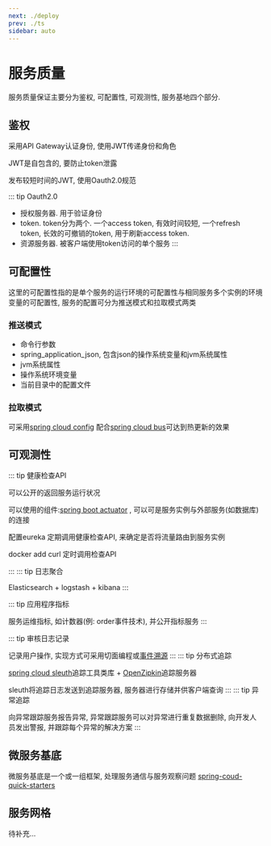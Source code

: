 ```yaml
---
next: ./deploy
prev: ./ts
sidebar: auto
---
```


# 服务质量

服务质量保证主要分为鉴权, 可配置性, 可观测性, 服务基地四个部分. 

## 鉴权

采用API Gateway认证身份, 使用JWT传递身份和角色

JWT是自包含的, 要防止token泄露

 发布较短时间的JWT, 使用Oauth2.0规范
 
 ::: tip Oauth2.0
 - 授权服务器.  用于验证身份
 - token. token分为两个. 一个access token, 有效时间较短, 一个refresh token, 长效的可撤销的token, 用于刷新access token.
 - 资源服务器. 被客户端使用token访问的单个服务
 :::

## 可配置性

这里的可配置性指的是单个服务的运行环境的可配置性与相同服务多个实例的环境变量的可配置性, 服务的配置可分为推送模式和拉取模式两类

### 推送模式

- 命令行参数
- spring_application_json, 包含json的操作系统变量和jvm系统属性
- jvm系统属性
- 操作系统环境变量
- 当前目录中的配置文件

### 拉取模式

可采用[spring cloud config](https://cloud.spring.io/spring-cloud-config/reference/html/) 配合[spring cloud bus](https://spring.io/projects/spring-cloud-bus)可达到热更新的效果  

## 可观测性

::: tip 健康检查API 

可以公开的返回服务运行状况

可以使用的组件:[spring boot actuator](https://www.baeldung.com/spring-boot-actuators) , 可以可是服务实例与外部服务(如数据库)的连接

配置eureka 定期调用健康检查API, 来确定是否将流量路由到服务实例

docker add curl 定时调用检查API

:::
::: tip 日志聚合

Elasticsearch + logstash + kibana
:::  

::: tip 应用程序指标

服务运维指标, 如计数器(例: order事件技术), 并公开指标服务
::: 

::: tip 审核日志记录

记录用户操作, 实现方式可采用切面编程或[事件溯源](../ddd/event-source.md)
:::
::: tip 分布式追踪

 [spring cloud sleuth](https://spring.io/projects/spring-cloud-sleuth)追踪工具类库 + [OpenZipkin](https://zipkin.io/)追踪服务器 
 
 sleuth将追踪日志发送到追踪服务器, 服务器进行存储并供客户端查询
 :::
 ::: tip 异常追踪
 
 向异常跟踪服务报告异常, 异常跟踪服务可以对异常进行重复数据删除, 向开发人员发出警报, 并跟踪每个异常的解决方案
 :::
## 微服务基底

微服务基底是一个或一组框架, 处理服务通信与服务观察问题 [spring-coud-quick-starters](https://github.com/ytg2097/spring-coud-quick-starters)

## 服务网格

待补充...


